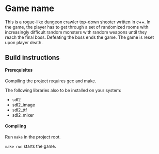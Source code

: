 # Game name

This is a rogue-like dungeon crawler top-down shooter written in c++.
In the game, the player has to get through a set of randomized rooms
with increasingly difficult random monsters with random weapons
until they reach the final boss.
Defeating the boss ends the game.
The game is reset upon player death.


## Build instructions

#### Prerequisites

Compiling the project requires gcc and make.

The following libraries also to be installed
on your system:

- sdl2
- sdl2_image
- sdl2_ttf
- sdl2_mixer

#### Compiling

Run `make` in the project root.

`make run` starts the game.
